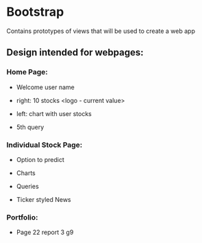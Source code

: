 # Bootstrap

Contains prototypes of views that will be used to create a web app


## Design intended for webpages:

### Home Page:

* Welcome user name

* right: 10 stocks <logo - current value>

* left: chart with user stocks

* 5th query

### Individual Stock Page:

* Option to predict

* Charts

* Queries

* Ticker styled News

### Portfolio:

* Page 22 report 3 g9
